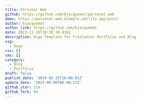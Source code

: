 ```yaml
---
title: Personal Web
github: https://github.com/bjacquemet/personal-web
demo: https://personal-web-example.netlify.app/post/
author: bjacquemet
author_link: https://github.com/bjacquemet
date: 2023-11-26T10:38:38.036Z
description: Hugo Template for Freelancer Portfolio and Blog
ssg:
  - Hugo
css: []
cms: []
category:
  - Blog
  - Portfolio
draft: false
publish_date: '2019-02-25T16:08:01Z'
update_date: '2023-06-06T08:08:27Z'
github_star: 116
github_fork: 94
---
```

